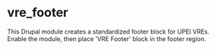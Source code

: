 # vre_footer
This Drupal module creates a standardized footer block for UPEI VREs. Enable the module, then place 'VRE Footer' block in the footer region.
